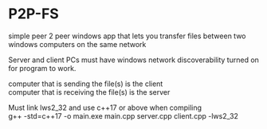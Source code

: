 # P2P-FS

simple peer 2 peer windows app that lets you transfer files between two windows computers on the same network

Server and client PCs must have windows network discoverability turned on for program to work.

computer that is sending the file(s) is the client\
computer that is receiving the file(s) is the server

Must link lws2_32 and use c++17 or above when compiling\
g++ -std=c++17 -o main.exe main.cpp server.cpp client.cpp -lws2_32
